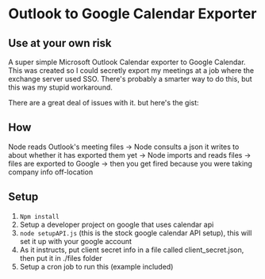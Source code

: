 # Outlook to Google Calendar Exporter
## Use at your own risk

A super simple Microsoft Outlook Calendar exporter to Google Calendar. This was created so I could secretly export my meetings at a job where the exchange server used SSO. There's probably a smarter way to do this, but this was my stupid workaround.

There are a great deal of issues with it. but here's the gist:

## How

Node reads Outlook's meeting files -> Node consults a json it writes to about whether it has exported them yet -> Node imports and reads files -> files are exported to Google -> then you get fired because you were taking company info off-location


## Setup

1. `Npm install`
2. Setup a developer project on google that uses calendar api
3. `node setupAPI.js` (this is the stock google calendar API setup), this will set it up with your google account
4. As it instructs, put client secret info in a file called client_secret.json, then put it in ./files folder
5. Setup a cron job to run this (example included)

